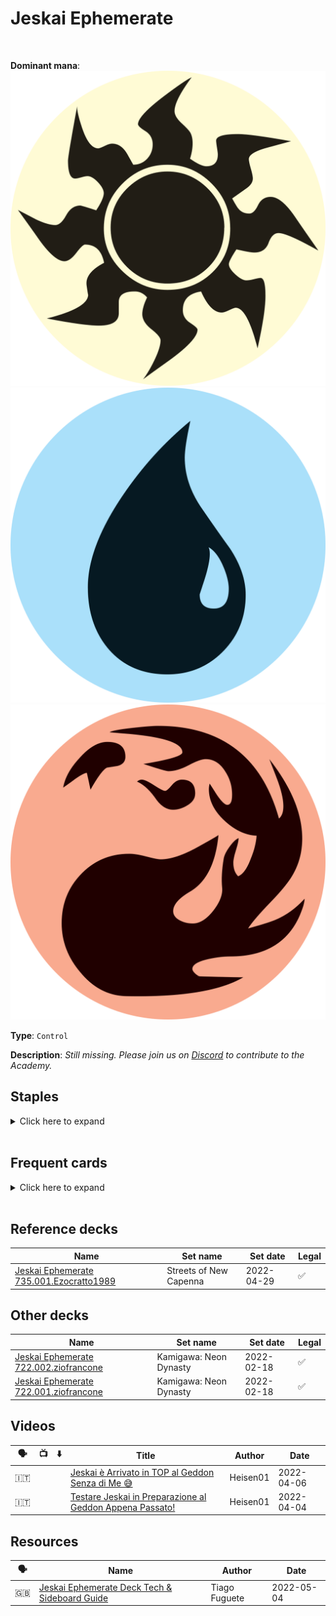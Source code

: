 <!-- This page is automatically generated by Myr: do not update it manually. -->
<!-- Changes directly applied here will be lost. -->
<!-- If you plan to update this page, please update the template at https://github.com/Pauperformance/pauperformance-bot -->
<!-- Templates can be found under pauperformance-bot/resources/templates/ -->
# Jeskai Ephemerate
<br/>


**Dominant mana**: <img src="../resources/images/mana/W.png" class="dominant-mana-icon"/> <img src="../resources/images/mana/U.png" class="dominant-mana-icon"/> <img src="../resources/images/mana/R.png" class="dominant-mana-icon"/>

**Type**: `Control`

**Description**: _Still missing. Please join us on [Discord](https://discord.gg/fYQbpjjkQ3) to contribute to the Academy._


## **Staples**

<details>
  <summary>Click here to expand</summary>
<a href="https://scryfall.com/card/uma/45/archaeomancer"><img src="https://cards.scryfall.io/normal/front/c/c/cc258713-6ce3-44e0-9b4b-8fa7d1d093a1.jpg" class="archetype-card rounded-image"/></a>
<a href="https://scryfall.com/card/mid/128/ardent-elementalist"><img src="https://cards.scryfall.io/normal/front/f/5/f58592f7-1df5-428d-9dde-e6acd9a5d1d5.jpg" class="archetype-card rounded-image"/></a>
<a href="https://scryfall.com/card/znr/137/cleansing-wildfire"><img src="https://cards.scryfall.io/normal/front/4/9/492d77e5-acc6-41b8-8930-f39d69234919.jpg" class="archetype-card rounded-image"/></a>
<a href="https://scryfall.com/card/cmm/81/counterspell"><img src="https://cards.scryfall.io/normal/front/8/4/8493131c-0a7b-4be6-a8a2-0b425f4f67fb.jpg" class="archetype-card rounded-image"/></a>
<a href="https://scryfall.com/card/mh1/7/ephemerate"><img src="https://cards.scryfall.io/normal/front/2/d/2da5f3f8-5eef-498f-ba2c-2f3fbc3745aa.jpg" class="archetype-card rounded-image"/></a>
<a href="https://scryfall.com/card/dmr/215/fire-ice"><img src="https://cards.scryfall.io/normal/front/1/8/18303862-4726-4136-814f-157aa7006579.jpg" class="archetype-card rounded-image"/></a>
<a href="https://scryfall.com/card/2xm/125/galvanic-blast"><img src="https://cards.scryfall.io/normal/front/0/c/0cf8cb1e-314a-4894-82df-f9812825f52e.jpg" class="archetype-card rounded-image"/></a>
<a href="https://scryfall.com/card/mh2/19/late-to-dinner"><img src="https://cards.scryfall.io/normal/front/6/6/6633cab9-23f9-474e-96f1-ca7c0c67691c.jpg" class="archetype-card rounded-image"/></a>
<a href="https://scryfall.com/card/mkc/111/mulldrifter"><img src="https://cards.scryfall.io/normal/front/e/b/eb6d8d1c-8d23-4273-9c9b-f3b71eb0e105.jpg" class="archetype-card rounded-image"/></a>
<a href="https://scryfall.com/card/otc/107/preordain"><img src="https://cards.scryfall.io/normal/front/1/2/122f2cc2-5f4d-497c-96b5-ed5698f28b51.jpg" class="archetype-card rounded-image"/></a>
<a href="https://scryfall.com/card/khc/43/sea-gate-oracle"><img src="https://cards.scryfall.io/normal/front/4/9/498743ce-0ca5-488a-ae5e-d348b274bf3b.jpg" class="archetype-card rounded-image"/></a>
<a href="https://scryfall.com/card/khm/278/snow-covered-island"><img src="https://c1.scryfall.com/file/scryfall-cards/normal/front/3/b/3bfa5ebc-5623-4eec-89ea-dc187489ee4a.jpg" class="archetype-card rounded-image"/></a>
<a href="https://scryfall.com/card/khm/282/snow-covered-mountain"><img src="https://c1.scryfall.com/file/scryfall-cards/normal/front/5/4/5474e67c-628f-41b0-aa31-3d85a267265a.jpg" class="archetype-card rounded-image"/></a>
</details><br/>



## **Frequent cards**

<details>
  <summary>Click here to expand</summary>
<a href="https://scryfall.com/card/lci/131/abrade"><img src="https://cards.scryfall.io/normal/front/4/7/47f39b5e-2e85-4f31-bbab-0b0bf58f701d.jpg" class="archetype-card rounded-image"/></a>
<a href="https://scryfall.com/card/cmm/211/crimson-fleet-commodore"><img src="https://cards.scryfall.io/normal/front/e/d/edf54657-5943-4a45-a296-dc91c41109d4.jpg" class="archetype-card rounded-image"/></a>
<a href="https://scryfall.com/card/clb/15/dawnbringer-cleric"><img src="https://cards.scryfall.io/normal/front/2/0/201f06ef-c180-4ce3-afaf-bec3b14c0222.jpg" class="archetype-card rounded-image"/></a>
<a href="https://scryfall.com/card/cmr/178/fiery-cannonade"><img src="https://cards.scryfall.io/normal/front/3/9/396f1cdf-712b-4518-a0e8-0039303dccdc.jpg" class="archetype-card rounded-image"/></a>
<a href="https://scryfall.com/card/neo/63/mirrorshell-crab"><img src="https://cards.scryfall.io/normal/front/0/3/0394c8df-2e8a-4477-93b7-569934d7b936.jpg" class="archetype-card rounded-image"/></a>
<a href="https://scryfall.com/card/mh2/33/soul-of-migration"><img src="https://cards.scryfall.io/normal/front/4/5/4541217f-5e86-491b-918b-ed7a2eb3e4eb.jpg" class="archetype-card rounded-image"/></a>
<a href="https://scryfall.com/card/m12/37/stonehorn-dignitary"><img src="https://cards.scryfall.io/normal/front/c/3/c3797f7f-489d-4735-af56-6359e0fa0a6b.jpg" class="archetype-card rounded-image"/></a>
</details><br/>



## **Reference decks**

| Name | Set name | Set date | Legal |
| -----| -------- | -------- | ----- |
| [Jeskai Ephemerate 735.001.Ezocratto1989](https://www.mtggoldfish.com/deck/4870875) | Streets of New Capenna | 2022-04-29 | ✅ |




## **Other decks**

| Name | Set name | Set date | Legal |
| -----| -------- | -------- | ----- |
| [Jeskai Ephemerate 722.002.ziofrancone](https://www.mtggoldfish.com/deck/4667283) | Kamigawa: Neon Dynasty | 2022-02-18 | ✅ |
| [Jeskai Ephemerate 722.001.ziofrancone](https://www.mtggoldfish.com/deck/4667282) | Kamigawa: Neon Dynasty | 2022-02-18 | ✅ |




## **Videos**

| 🗣️ | 📺 | ⬇️ | Title | Author | Date |
| -- | -- | -- | ---- | ------ | ---- |
| 🇮🇹 | <i class="fa-brands fa-youtube"></i> |  | <a href="https://www.youtube.com/watch?v=4JklgPrtNdM" target="_blank">Jeskai è Arrivato in TOP al Geddon Senza di Me 😅</a> | Heisen01 | 2022-04-06   |
| 🇮🇹 | <i class="fa-brands fa-youtube"></i> |  | <a href="https://www.youtube.com/watch?v=mk18LScEIdI" target="_blank">Testare Jeskai in Preparazione al Geddon Appena Passato!</a> | Heisen01 | 2022-04-04   |




## **Resources**

| 🗣️ | Name | Author | Date |
| -- | ---- | ------ | ---- |
| 🇬🇧 | <a target="_blank" href="https://mtg.cardsrealm.com/en-us/articles/pauper--jeskai-ephemerate-deck-tech--sideboard-guide">Jeskai Ephemerate Deck Tech & Sideboard Guide</a> | Tiago Fuguete | 2022-05-04   |

